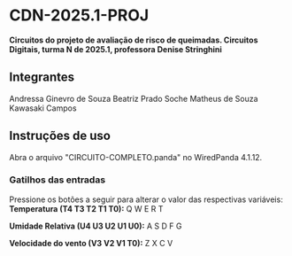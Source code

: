 # CDN-2025.1-PROJ
**Circuitos do projeto de avaliação de risco de queimadas.
Circuitos Digitais, turma N de 2025.1, professora Denise Stringhini**

## Integrantes
Andressa Ginevro de Souza
Beatriz Prado Soche
Matheus de Souza Kawasaki Campos

## Instruções de uso
Abra o arquivo "CIRCUITO-COMPLETO.panda" no WiredPanda 4.1.12.
### Gatilhos das entradas
Pressione os botões a seguir para alterar o valor das respectivas variáveis:
**Temperatura (T4 T3 T2 T1 T0):** Q W E R T

**Umidade Relativa (U4 U3 U2 U1 U0):** A S D F G

**Velocidade do vento (V3 V2 V1 T0):** Z X C V
